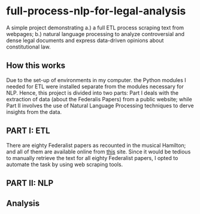 # full-process-nlp-for-legal-analysis
A simple project demonstrating a.)  a full ETL process scraping text from webpages; b.) natural language processing to analyze controversial and dense legal documents and express data-driven opinions about constitutional law. 

## How this works
Due to the set-up of environments in my computer. the Python modules I needed for ETL were installed separate from the modules necessary for NLP. Hence, this project is divided into two parts: Part I deals with the extraction of data (about the Federalis Papers) from a public website; while Part II involves the use of Natural Language Processing techniques to derve insights from the data. 

## PART I: ETL 
There are eighty Federalist papers as recounted in the musical Hamilton; and all of them are available online from [this]() site. Since it would be tedious to manually retrieve the text for all eighty Federalist papers, I opted to automate the task by using web scraping tools. 

## PART II: NLP

## Analysis
